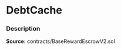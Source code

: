 # DebtCache

### Description <a id="description"></a>

**Source:** contracts/BaseRewardEscrowV2.sol

